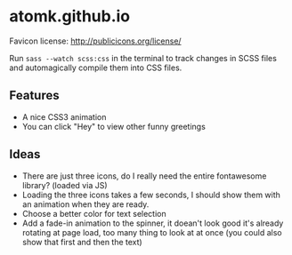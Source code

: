 # atomk.github.io

Favicon license: http://publicicons.org/license/

Run `sass --watch scss:css` in the terminal to track changes in SCSS files and automagically compile them into CSS files.

## Features
- A nice CSS3 animation
- You can click "Hey" to view other funny greetings

## Ideas

- There are just three icons, do I really need the entire fontawesome library? (loaded via JS)
- Loading the three icons takes a few seconds, I should show them with an animation when they are ready.
- Choose a better color for text selection
- Add a fade-in animation to the spinner, it doean't look good it's already rotating at page load, too many thing to look at at once (you could also show that first and then the text)